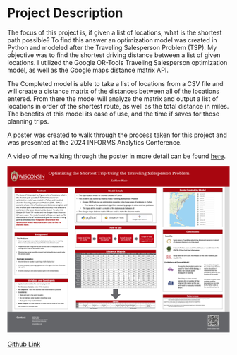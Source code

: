 # Project Description
The focus of this project is, if given a list of locations, what is the shortest path possible? To find this answer an optimization model was created in Python and modeled after the Traveling Salesperson Problem (TSP). My objective was to find the shortest driving distance between a list of given locations. I utilized the Google OR-Tools Traveling Salesperson optimization model, as well as the Google maps distance matrix API.

The Completed model is able to take a list of locations from a CSV file and will create a distance matrix of the distances between all of the locations entered. From there the model will analyze the matrix and output a list of locations in order of the shortest route, as well as the total distance in miles. The benefits of this model its ease of use, and the time if saves for those planning trips.

A poster was created to walk through the process taken for this project and was presented at the 2024 INFORMS Analytics Conference.

A video of me walking through the poster in more detail can be found [here](https://youtu.be/e8qk0L4zYrM).

![Image of the Poster that was created to describe the project](https://github.com/kwade13/kwade13.github.io/blob/1d88bae1f1a814675802ef4bd9abb540c11b3cc1/optimizing_shortest_trip/Kathleen_Wade%20-%20MSBA%20-%20Poster-%20Final.png)

[Github Link](https://github.com/kwade13/kwade13.github.io/blob/cf8364ac743968a43d350968fef340d340bf53e6/optimizing_shortest_trip/README.md)

